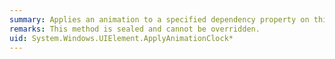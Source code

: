```yaml
---
summary: Applies an animation to a specified dependency property on this element.
remarks: This method is sealed and cannot be overridden.
uid: System.Windows.UIElement.ApplyAnimationClock*
---
```

